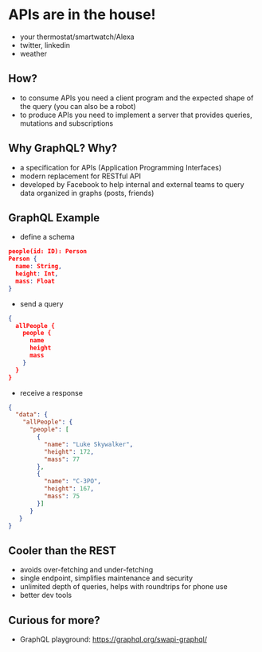 # APIs are in the house!
- your thermostat/smartwatch/Alexa
- twitter, linkedin
- weather

## How?
- to consume APIs you need a client program and the expected shape of the query (you can also be a robot)
- to produce APIs you need to implement a server that provides queries, mutations and subscriptions

## Why GraphQL? Why?
- a specification for APIs (Application Programming Interfaces)
- modern replacement for RESTful API
- developed by Facebook to help internal and external teams to query data organized in graphs (posts, friends)

## GraphQL Example

- define a schema
```json
people(id: ID): Person
Person {
  name: String,
  height: Int,
  mass: Float
}
```
- send a query
```json
{
  allPeople {
    people {
      name
      height
      mass
    }
  }
}
```

- receive a response
```json
{
  "data": {
    "allPeople": {
      "people": [
        {
          "name": "Luke Skywalker",
          "height": 172,
          "mass": 77
        },
        {
          "name": "C-3PO",
          "height": 167,
          "mass": 75
        }]
      }
   }
}   
```

## Cooler than the REST
- avoids over-fetching and under-fetching
- single endpoint, simplifies maintenance and security
- unlimited depth of queries, helps with roundtrips for phone use
- better dev tools

## Curious for more?
- GraphQL playground: https://graphql.org/swapi-graphql/
